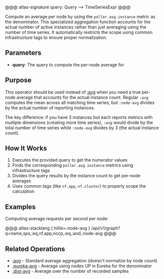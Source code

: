 @@@ atlas-signature
query: Query
-->
TimeSeriesExpr
@@@

Compute an average per node by using the `poller.asg.instance` metric as the denominator.
This specialized aggregation function accounts for the actual number of active instances
rather than just averaging using the number of time series. It automatically restricts the
scope using common infrastructure tags to ensure proper normalization.

## Parameters

* **query**: The query to compute the per-node average for

## Purpose

This operator should be used instead of [:avg](avg.md) when you need a true per-node average
that accounts for the actual instance count. Regular `:avg` computes the mean across all
matching time series, but `:node-avg` divides by the actual number of reporting instances.

The key difference: if you have 3 instances but each reports metrics with multiple dimensions
(creating more time series), `:avg` would divide by the total number of time series while
`:node-avg` divides by 3 (the actual instance count).

## How It Works

1. Executes the provided query to get the numerator values
2. Finds the corresponding `poller.asg.instance` metrics using infrastructure tags
3. Divides the query results by the instance count to get per-node averages
4. Uses common tags (like `nf.app`, `nf.cluster`) to properly scope the calculation

## Examples

Computing average requests per second per node:

@@@ atlas-stacklang { hilite=:node-avg }
/api/v1/graph?q=name,sps,:eq,nf.app,nccp,:eq,:and,:node-avg
@@@

## Related Operations

* [:avg](avg.md) - Standard average aggregation (doesn't normalize by node count)
* [:eureka-avg](eureka-avg.md) - Average using nodes UP in Eureka for the denominator
* [:dist-avg](dist-avg.md) - Average over the number of recorded samples
